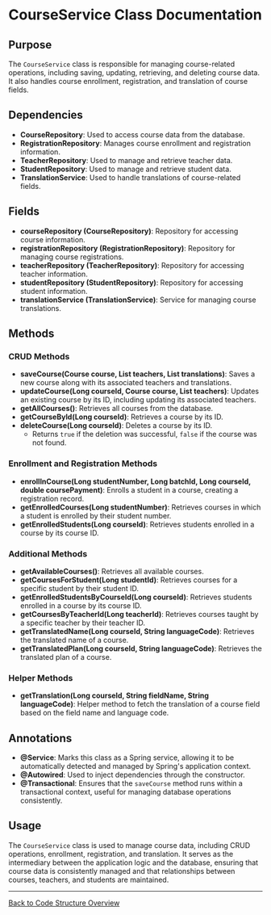 # CourseService Class Documentation

## Purpose

The `CourseService` class is responsible for managing course-related operations, including saving, updating, retrieving, and deleting course data. It also handles course enrollment, registration, and translation of course fields.

## Dependencies

- **CourseRepository**: Used to access course data from the database.
- **RegistrationRepository**: Manages course enrollment and registration information.
- **TeacherRepository**: Used to manage and retrieve teacher data.
- **StudentRepository**: Used to manage and retrieve student data.
- **TranslationService**: Used to handle translations of course-related fields.

## Fields

- **courseRepository (CourseRepository)**: Repository for accessing course information.
- **registrationRepository (RegistrationRepository)**: Repository for managing course registrations.
- **teacherRepository (TeacherRepository)**: Repository for accessing teacher information.
- **studentRepository (StudentRepository)**: Repository for accessing student information.
- **translationService (TranslationService)**: Service for managing course translations.

## Methods

### CRUD Methods

- **saveCourse(Course course, List<Teacher> teachers, List<CourseTranslation> translations)**: Saves a new course along with its associated teachers and translations.
- **updateCourse(Long courseId, Course course, List<Teacher> teachers)**: Updates an existing course by its ID, including updating its associated teachers.
- **getAllCourses()**: Retrieves all courses from the database.
- **getCourseById(Long courseId)**: Retrieves a course by its ID.
- **deleteCourse(Long courseId)**: Deletes a course by its ID.
    - Returns `true` if the deletion was successful, `false` if the course was not found.

### Enrollment and Registration Methods

- **enrollInCourse(Long studentNumber, Long batchId, Long courseId, double coursePayment)**: Enrolls a student in a course, creating a registration record.
- **getEnrolledCourses(Long studentNumber)**: Retrieves courses in which a student is enrolled by their student number.
- **getEnrolledStudents(Long courseId)**: Retrieves students enrolled in a course by its course ID.

### Additional Methods

- **getAvailableCourses()**: Retrieves all available courses.
- **getCoursesForStudent(Long studentId)**: Retrieves courses for a specific student by their student ID.
- **getEnrolledStudentsByCourseId(Long courseId)**: Retrieves students enrolled in a course by its course ID.
- **getCoursesByTeacherId(Long teacherId)**: Retrieves courses taught by a specific teacher by their teacher ID.
- **getTranslatedName(Long courseId, String languageCode)**: Retrieves the translated name of a course.
- **getTranslatedPlan(Long courseId, String languageCode)**: Retrieves the translated plan of a course.

### Helper Methods

- **getTranslation(Long courseId, String fieldName, String languageCode)**: Helper method to fetch the translation of a course field based on the field name and language code.

## Annotations

- **@Service**: Marks this class as a Spring service, allowing it to be automatically detected and managed by Spring's application context.
- **@Autowired**: Used to inject dependencies through the constructor.
- **@Transactional**: Ensures that the `saveCourse` method runs within a transactional context, useful for managing database operations consistently.

## Usage

The `CourseService` class is used to manage course data, including CRUD operations, enrollment, registration, and translation. It serves as the intermediary between the application logic and the database, ensuring that course data is consistently managed and that relationships between courses, teachers, and students are maintained.

---

[Back to Code Structure Overview](../../code-structure/code-structure.md)
